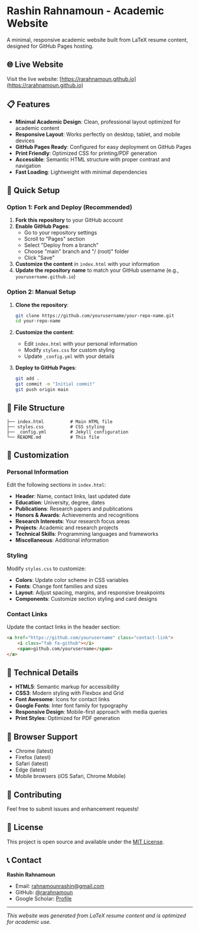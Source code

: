 # Rashin Rahnamoun - Academic Website

A minimal, responsive academic website built from LaTeX resume content, designed for GitHub Pages hosting.

## 🌐 Live Website

Visit the live website: [https://rarahnamoun.github.io](https://rarahnamoun.github.io)

## 📋 Features

- **Minimal Academic Design**: Clean, professional layout optimized for academic content
- **Responsive Layout**: Works perfectly on desktop, tablet, and mobile devices
- **GitHub Pages Ready**: Configured for easy deployment on GitHub Pages
- **Print Friendly**: Optimized CSS for printing/PDF generation
- **Accessible**: Semantic HTML structure with proper contrast and navigation
- **Fast Loading**: Lightweight with minimal dependencies

## 🚀 Quick Setup

### Option 1: Fork and Deploy (Recommended)

1. **Fork this repository** to your GitHub account
2. **Enable GitHub Pages**:
   - Go to your repository settings
   - Scroll to "Pages" section
   - Select "Deploy from a branch"
   - Choose "main" branch and "/ (root)" folder
   - Click "Save"
3. **Customize the content** in `index.html` with your information
4. **Update the repository name** to match your GitHub username (e.g., `yourusername.github.io`)

### Option 2: Manual Setup

1. **Clone the repository**:
   ```bash
   git clone https://github.com/yourusername/your-repo-name.git
   cd your-repo-name
   ```

2. **Customize the content**:
   - Edit `index.html` with your personal information
   - Modify `styles.css` for custom styling
   - Update `_config.yml` with your details

3. **Deploy to GitHub Pages**:
   ```bash
   git add .
   git commit -m "Initial commit"
   git push origin main
   ```

## 📁 File Structure

```
├── index.html          # Main HTML file
├── styles.css          # CSS styling
├── _config.yml         # Jekyll configuration
└── README.md           # This file
```

## 🎨 Customization

### Personal Information
Edit the following sections in `index.html`:
- **Header**: Name, contact links, last updated date
- **Education**: University, degree, dates
- **Publications**: Research papers and publications
- **Honors & Awards**: Achievements and recognitions
- **Research Interests**: Your research focus areas
- **Projects**: Academic and research projects
- **Technical Skills**: Programming languages and frameworks
- **Miscellaneous**: Additional information

### Styling
Modify `styles.css` to customize:
- **Colors**: Update color scheme in CSS variables
- **Fonts**: Change font families and sizes
- **Layout**: Adjust spacing, margins, and responsive breakpoints
- **Components**: Customize section styling and card designs

### Contact Links
Update the contact links in the header section:
```html
<a href="https://github.com/yourusername" class="contact-link">
    <i class="fab fa-github"></i>
    <span>github.com/yourusername</span>
</a>
```

## 🔧 Technical Details

- **HTML5**: Semantic markup for accessibility
- **CSS3**: Modern styling with Flexbox and Grid
- **Font Awesome**: Icons for contact links
- **Google Fonts**: Inter font family for typography
- **Responsive Design**: Mobile-first approach with media queries
- **Print Styles**: Optimized for PDF generation

## 📱 Browser Support

- Chrome (latest)
- Firefox (latest)
- Safari (latest)
- Edge (latest)
- Mobile browsers (iOS Safari, Chrome Mobile)

## 🤝 Contributing

Feel free to submit issues and enhancement requests!

## 📄 License

This project is open source and available under the [MIT License](LICENSE).

## 📞 Contact

**Rashin Rahnamoun**
- Email: rahnamounrashin@gmail.com
- GitHub: [@rarahnamoun](https://github.com/rarahnamoun)
- Google Scholar: [Profile](https://scholar.google.com/citations?user=IcH_j1MAAAAJ&hl=en)

---

*This website was generated from LaTeX resume content and is optimized for academic use.*